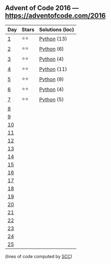 ## Advent of Code 2016 — https://adventofcode.com/2016

 | Day | Stars | Solutions (loc) |
 |-----|-------|-----------------|
 | [1](https://adventofcode.com/2016/day/1)   | ⭐⭐| [Python](/aoc2016/01/solution.py) (13) |
 | [2](https://adventofcode.com/2016/day/2)   | ⭐⭐| [Python](/aoc2016/02/solution.py) (6) |
 | [3](https://adventofcode.com/2016/day/3)   | ⭐⭐| [Python](/aoc2016/03/solution.py) (4) |
 | [4](https://adventofcode.com/2016/day/4)   | ⭐⭐| [Python](/aoc2016/04/solution.py) (11) |
 | [5](https://adventofcode.com/2016/day/5)   | ⭐⭐| [Python](/aoc2016/05/solution.py) (9) |
 | [6](https://adventofcode.com/2016/day/6)   | ⭐⭐| [Python](/aoc2016/06/solution.py) (4) |
 | [7](https://adventofcode.com/2016/day/7)   | ⭐⭐| [Python](/aoc2016/07/solution.py) (5) |
 | [8](https://adventofcode.com/2016/day/8)   | | |
 | [9](https://adventofcode.com/2016/day/9)   | | |
 | [10](https://adventofcode.com/2016/day/10) | | |
 | [11](https://adventofcode.com/2016/day/11) | | |
 | [12](https://adventofcode.com/2016/day/12) | | |
 | [13](https://adventofcode.com/2016/day/13) | | |
 | [14](https://adventofcode.com/2016/day/14) | | |
 | [15](https://adventofcode.com/2016/day/15) | | |
 | [16](https://adventofcode.com/2016/day/16) | | |
 | [17](https://adventofcode.com/2016/day/17) | | |
 | [18](https://adventofcode.com/2016/day/18) | | |
 | [19](https://adventofcode.com/2016/day/19) | | |
 | [20](https://adventofcode.com/2016/day/20) | | |
 | [21](https://adventofcode.com/2016/day/21) | | |
 | [22](https://adventofcode.com/2016/day/22) | | |
 | [23](https://adventofcode.com/2016/day/23) | | |
 | [24](https://adventofcode.com/2016/day/24) | | |
 | [25](https://adventofcode.com/2016/day/25) | | |

(lines of code computed by [SCC](https://github.com/boyter/scc))
